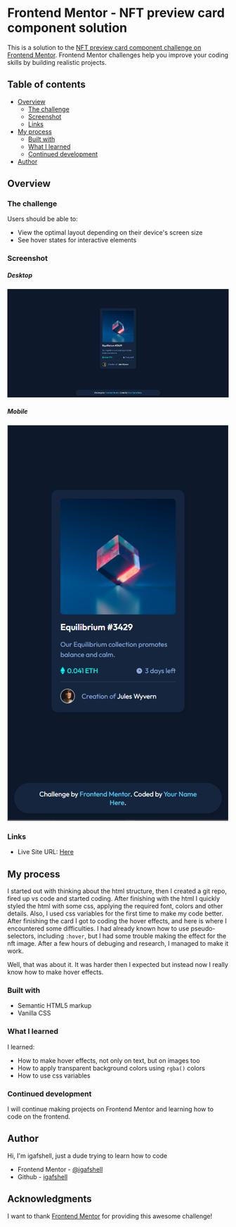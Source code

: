# Frontend Mentor - NFT preview card component solution

This is a solution to the [NFT preview card component challenge on Frontend Mentor](https://www.frontendmentor.io/challenges/nft-preview-card-component-SbdUL_w0U). Frontend Mentor challenges help you improve your coding skills by building realistic projects.

## Table of contents

- [Overview](#overview)
  - [The challenge](#the-challenge)
  - [Screenshot](#screenshot)
  - [Links](#links)
- [My process](#my-process)
  - [Built with](#built-with)
  - [What I learned](#what-i-learned)
  - [Continued development](#continued-development)
- [Author](#author)

## Overview

### The challenge

Users should be able to:

- View the optimal layout depending on their device's screen size
- See hover states for interactive elements

### Screenshot

##### Desktop

![The desktop screenshot](./images/desktop-screenshot.png)

##### Mobile

![The mobile screenshot](./images/mobile-screenshot.png)

### Links

- Live Site URL: [Here](https://your-live-site-url.com)

## My process

I started out with thinking about the html structure, then I created a git repo, fired up vs code and started coding. After finishing with the html I quickly styled the html with some css, applying the required font, colors and other details. Also, I used css variables for the first time to make my code better. After finishing the card I got to coding the hover effects, and here is where I encountered some difficulties. I had already known how to use pseudo-selectors, including `:hover`, but I had some trouble making the effect for the nft image. After a few hours of debuging and research, I managed to make it work.

Well, that was about it. It was harder then I expected but instead now I really know how to make hover effects.

### Built with

- Semantic HTML5 markup
- Vanilla CSS

### What I learned

I learned:

- How to make hover effects, not only on text, but on images too
- How to apply transparent background colors using `rgba()` colors
- How to use css variables

### Continued development

I will continue making projects on Frontend Mentor and learning how to code on the frontend.

## Author

Hi, I'm igafshell, just a dude trying to learn how to code

- Frontend Mentor - [@igafshell](https://www.frontendmentor.io/profile/igafshell)
- Github - [igafshell](https://github.com/igafshell)

## Acknowledgments

I want to thank [Frontend Mentor](https://www.frontendmentor.io/home) for providing this awesome challenge!
